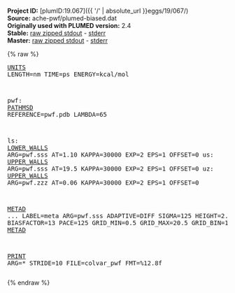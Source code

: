 **Project ID:** [plumID:19.067]({{ '/' | absolute_url }}eggs/19/067/)  
**Source:** ache-pwf/plumed-biased.dat  
**Originally used with PLUMED version:** 2.4  
**Stable:** [raw zipped stdout](plumed-biased.dat.plumed.stdout.txt.zip) - [stderr](plumed-biased.dat.plumed.stderr)  
**Master:** [raw zipped stdout](plumed-biased.dat.plumed_master.stdout.txt.zip) - [stderr](plumed-biased.dat.plumed_master.stderr)  

{% raw %}<pre>
<a href="https://plumed.github.io/doc-master/user-doc/html/_u_n_i_t_s.html">UNITS</a> LENGTH=nm TIME=ps ENERGY=kcal/mol

pwf: <a href="https://plumed.github.io/doc-master/user-doc/html/_p_a_t_h_m_s_d.html">PATHMSD</a> REFERENCE=pwf.pdb LAMBDA=65

ls: <a href="https://plumed.github.io/doc-master/user-doc/html/_l_o_w_e_r__w_a_l_l_s.html">LOWER_WALLS</a> ARG=pwf.sss AT=1.10 KAPPA=30000 EXP=2 EPS=1 OFFSET=0
us: <a href="https://plumed.github.io/doc-master/user-doc/html/_u_p_p_e_r__w_a_l_l_s.html">UPPER_WALLS</a> ARG=pwf.sss AT=19.5 KAPPA=30000 EXP=2 EPS=1 OFFSET=0
uz: <a href="https://plumed.github.io/doc-master/user-doc/html/_u_p_p_e_r__w_a_l_l_s.html">UPPER_WALLS</a> ARG=pwf.zzz AT=0.06 KAPPA=30000 EXP=2 EPS=1 OFFSET=0

<a href="https://plumed.github.io/doc-master/user-doc/html/_m_e_t_a_d.html">METAD</a> ... 
  LABEL=meta
  ARG=pwf.sss
  ADAPTIVE=DIFF 
  SIGMA=125 
  HEIGHT=2.0 
  TEMP=300 
  BIASFACTOR=13
  PACE=125 
  GRID_MIN=0.5
  GRID_MAX=20.5
  GRID_BIN=1000
... <a href="https://plumed.github.io/doc-master/user-doc/html/_m_e_t_a_d.html">METAD</a>

<a href="https://plumed.github.io/doc-master/user-doc/html/_p_r_i_n_t.html">PRINT</a> ARG=* STRIDE=10 FILE=colvar_pwf FMT=%12.8f
</pre>{% endraw %}
